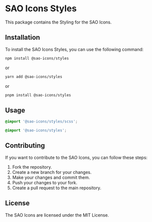 # SAO Icons Styles

This package contains the Styling for the SAO Icons.

## Installation

To install the SAO Icons Styles, you can use the following command:

```bash
npm install @sao-icons/styles
```

or

```bash
yarn add @sao-icons/styles
```

or

```bash
pnpm install @sao-icons/styles
```

## Usage

```scss
@import '@sao-icons/styles/scss';
```

```css
@import '@sao-icons/styles';
```

## Contributing

If you want to contribute to the SAO Icons, you can follow these steps:

1. Fork the repository.
2. Create a new branch for your changes.
3. Make your changes and commit them.
4. Push your changes to your fork.
5. Create a pull request to the main repository.

## License

The SAO Icons are licensed under the MIT License.
